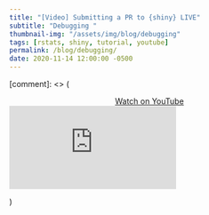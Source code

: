 ```yaml
---
title: "[Video] Submitting a PR to {shiny} LIVE"
subtitle: "Debugging "
thumbnail-img: "/assets/img/blog/debugging"
tags: [rstats, shiny, tutorial, youtube]
permalink: /blog/debugging/
date: 2020-11-14 12:00:00 -0500
---
```



[comment]: <> (
<div style="text-align:center;">
  <a class="btn btn-lg btn-cta" href="https://youtu.be/4gfE5BXXj-c"><i class="fab fa-youtube"></i> Watch on YouTube</a>
</div>



<div class="youtube-embed-container">
<iframe src="https://www.youtube-nocookie.com/embed/4gfE5BXXj-c" frameborder="0" allow="accelerometer; autoplay; clipboard-write; encrypted-media; gyroscope; picture-in-picture" allowfullscreen></iframe>
</div>

)
